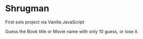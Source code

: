 # Shrugman

First solo project via Vanilla JavaScript

Guess the Book title or Movie name with only 10 guess, or lose it.
